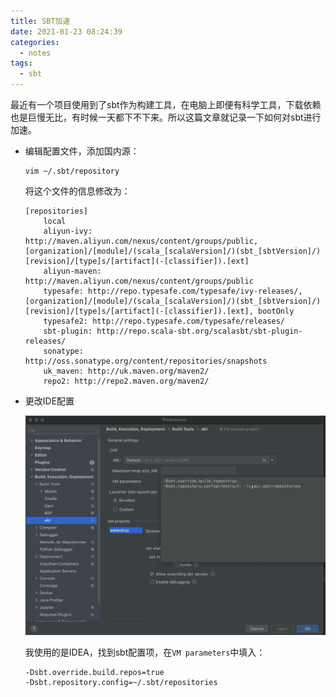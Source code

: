 ```yaml
---
title: SBT加速
date: 2021-01-23 08:24:39
categories:
  - notes
tags:
  - sbt
---
```


最近有一个项目使用到了sbt作为构建工具，在电脑上即便有科学工具，下载依赖也是巨慢无比，有时候一天都下不下来。所以这篇文章就记录一下如何对sbt进行加速。

- 编辑配置文件，添加国内源：

	```shell
	vim ~/.sbt/repository
	```

	将这个文件的信息修改为：

	```
	[repositories]
		local
		aliyun-ivy: http://maven.aliyun.com/nexus/content/groups/public, [organization]/[module]/(scala_[scalaVersion]/)(sbt_[sbtVersion]/)[revision]/[type]s/[artifact](-[classifier]).[ext]
		aliyun-maven: http://maven.aliyun.com/nexus/content/groups/public
		typesafe: http://repo.typesafe.com/typesafe/ivy-releases/, [organization]/[module]/(scala_[scalaVersion]/)(sbt_[sbtVersion]/)[revision]/[type]s/[artifact](-[classifier]).[ext], bootOnly
		typesafe2: http://repo.typesafe.com/typesafe/releases/
		sbt-plugin: http://repo.scala-sbt.org/scalasbt/sbt-plugin-releases/
		sonatype: http://oss.sonatype.org/content/repositories/snapshots
		uk_maven: http://uk.maven.org/maven2/
		repo2: http://repo2.maven.org/maven2/
	```

	

- 更改IDE配置

	![](https://raw.githubusercontent.com/liunaijie/images/master/20210123083342.png)

	我使用的是IDEA，找到sbt配置项，在`VM parameters`中填入：

	```
	-Dsbt.override.build.repos=true
	-Dsbt.repository.config=~/.sbt/repositories
	```

